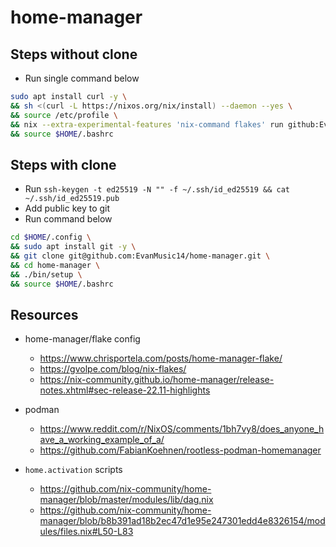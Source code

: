 # home-manager

## Steps without clone
- Run single command below
```sh
sudo apt install curl -y \
&& sh <(curl -L https://nixos.org/nix/install) --daemon --yes \
&& source /etc/profile \
&& nix --extra-experimental-features 'nix-command flakes' run github:EvanMusic14/home-manager/main#homeConfigurations."$USER".activationPackage \
&& source $HOME/.bashrc
```

## Steps with clone
- Run `ssh-keygen -t ed25519 -N "" -f ~/.ssh/id_ed25519 && cat ~/.ssh/id_ed25519.pub`
- Add public key to git
- Run command below
```sh
cd $HOME/.config \
&& sudo apt install git -y \
&& git clone git@github.com:EvanMusic14/home-manager.git \
&& cd home-manager \
&& ./bin/setup \
&& source $HOME/.bashrc
```

## Resources
- home-manager/flake config
  - https://www.chrisportela.com/posts/home-manager-flake/
  - https://gvolpe.com/blog/nix-flakes/
  - https://nix-community.github.io/home-manager/release-notes.xhtml#sec-release-22.11-highlights
- podman
  - https://www.reddit.com/r/NixOS/comments/1bh7vy8/does_anyone_have_a_working_example_of_a/
  - https://github.com/FabianKoehnen/rootless-podman-homemanager

- `home.activation` scripts
  - https://github.com/nix-community/home-manager/blob/master/modules/lib/dag.nix
  - https://github.com/nix-community/home-manager/blob/b8b391ad18b2ec47d1e95e247301edd4e8326154/modules/files.nix#L50-L83

